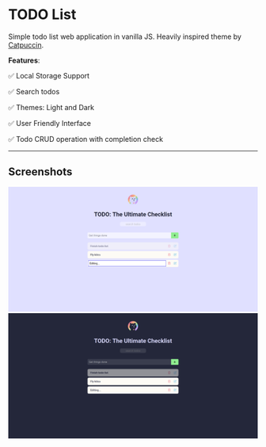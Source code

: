# TODO List
Simple todo list web application in vanilla JS. Heavily inspired theme by [Catpuccin](https://github.com/catppuccin/catppuccin).

**Features**:

 ✅ Local Storage Support

 ✅ Search todos

 ✅ Themes: Light and Dark

 ✅ User Friendly Interface

 ✅ Todo CRUD operation with completion check

 ---
 ## Screenshots

![SS1](https://raw.githubusercontent.com/SarjyantShrestha/todo-JS/refs/heads/main/asset/ss/light.png)
![SS2](https://raw.githubusercontent.com/SarjyantShrestha/todo-JS/refs/heads/main/asset/ss/dark.png)
